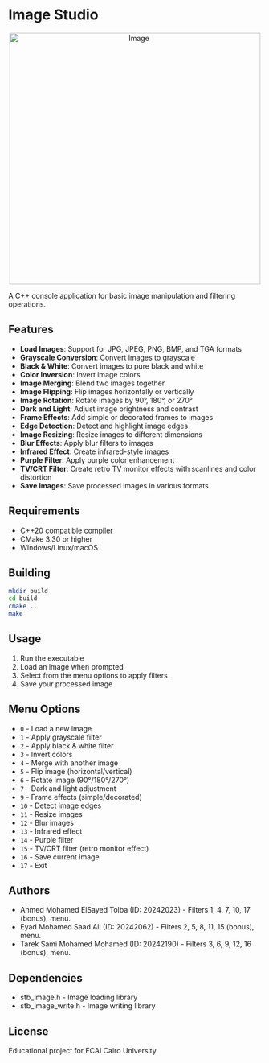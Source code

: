 # Image Studio

<p align="center">
  <img width="500" height="500" alt="Image" style="" src="https://github.com/user-attachments/assets/32dfecd3-89bb-45da-a8b3-812a811e3e43" />
</p>

A C++ console application for basic image manipulation and filtering operations.

## Features

- **Load Images**: Support for JPG, JPEG, PNG, BMP, and TGA formats
- **Grayscale Conversion**: Convert images to grayscale
- **Black & White**: Convert images to pure black and white
- **Color Inversion**: Invert image colors
- **Image Merging**: Blend two images together
- **Image Flipping**: Flip images horizontally or vertically
- **Image Rotation**: Rotate images by 90°, 180°, or 270°
- **Dark and Light**: Adjust image brightness and contrast
- **Frame Effects**: Add simple or decorated frames to images
- **Edge Detection**: Detect and highlight image edges
- **Image Resizing**: Resize images to different dimensions
- **Blur Effects**: Apply blur filters to images
- **Infrared Effect**: Create infrared-style images
- **Purple Filter**: Apply purple color enhancement
- **TV/CRT Filter**: Create retro TV monitor effects with scanlines and color distortion
- **Save Images**: Save processed images in various formats

## Requirements

- C++20 compatible compiler
- CMake 3.30 or higher
- Windows/Linux/macOS

## Building

```bash
mkdir build
cd build
cmake ..
make
```

## Usage

1. Run the executable
2. Load an image when prompted
3. Select from the menu options to apply filters
4. Save your processed image

## Menu Options

- `0` - Load a new image
- `1` - Apply grayscale filter
- `2` - Apply black & white filter
- `3` - Invert colors
- `4` - Merge with another image
- `5` - Flip image (horizontal/vertical)
- `6` - Rotate image (90°/180°/270°)
- `7` - Dark and light adjustment
- `9` - Frame effects (simple/decorated)
- `10` - Detect image edges
- `11` - Resize images
- `12` - Blur images
- `13` - Infrared effect
- `14` - Purple filter
- `15` - TV/CRT filter (retro monitor effect)
- `16` - Save current image
- `17` - Exit

## Authors

- Ahmed Mohamed ElSayed Tolba (ID: 20242023) - Filters 1, 4, 7, 10, 17 (bonus), menu.
- Eyad Mohamed Saad Ali (ID: 20242062) - Filters 2, 5, 8, 11, 15 (bonus), menu.
- Tarek Sami Mohamed Mohamed (ID: 20242190) - Filters 3, 6, 9, 12, 16 (bonus), menu.

## Dependencies

- stb_image.h - Image loading library
- stb_image_write.h - Image writing library

## License

Educational project for FCAI Cairo University
